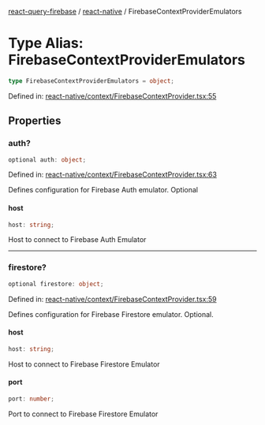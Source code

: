 [react-query-firebase](../../modules.md) / [react-native](../index.md) / FirebaseContextProviderEmulators

# Type Alias: FirebaseContextProviderEmulators

```ts
type FirebaseContextProviderEmulators = object;
```

Defined in: [react-native/context/FirebaseContextProvider.tsx:55](https://github.com/vpishuk/react-query-firebase/blob/09a15a5d938c4bdaa4fd86491bcf8ea41c16371f/react-native/context/FirebaseContextProvider.tsx#L55)

## Properties

### auth?

```ts
optional auth: object;
```

Defined in: [react-native/context/FirebaseContextProvider.tsx:63](https://github.com/vpishuk/react-query-firebase/blob/09a15a5d938c4bdaa4fd86491bcf8ea41c16371f/react-native/context/FirebaseContextProvider.tsx#L63)

Defines configuration for Firebase Auth emulator. Optional

#### host

```ts
host: string;
```

Host to connect to Firebase Auth Emulator

***

### firestore?

```ts
optional firestore: object;
```

Defined in: [react-native/context/FirebaseContextProvider.tsx:59](https://github.com/vpishuk/react-query-firebase/blob/09a15a5d938c4bdaa4fd86491bcf8ea41c16371f/react-native/context/FirebaseContextProvider.tsx#L59)

Defines configuration for Firebase Firestore emulator. Optional.

#### host

```ts
host: string;
```

Host to connect to Firebase Firestore Emulator

#### port

```ts
port: number;
```

Port to connect to Firebase Firestore Emulator
